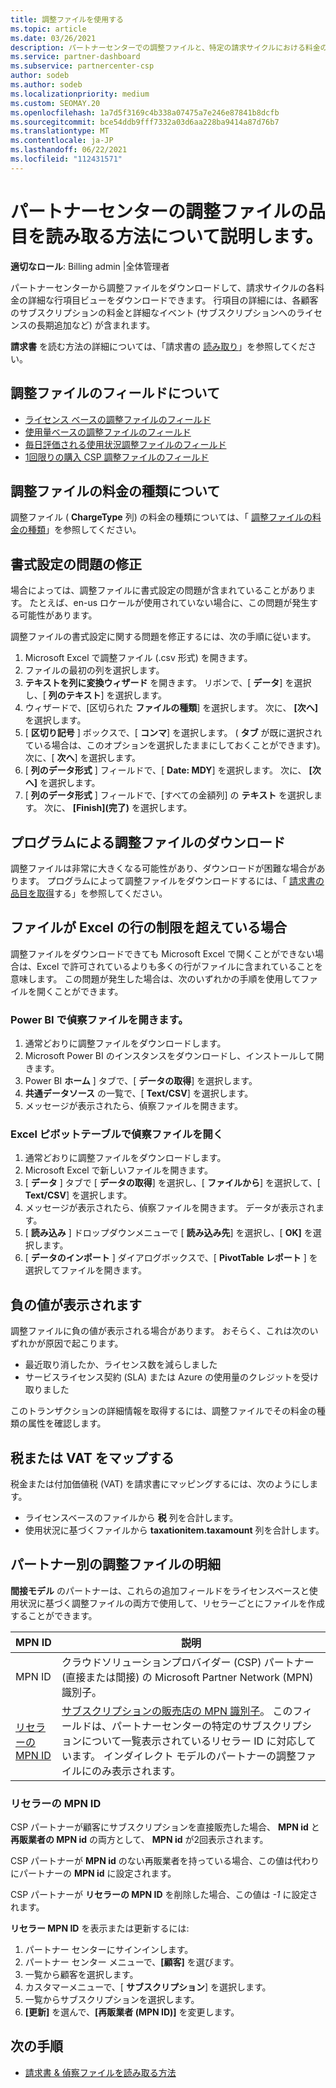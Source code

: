 ```yaml
---
title: 調整ファイルを使用する
ms.topic: article
ms.date: 03/26/2021
description: パートナーセンターでの調整ファイルと、特定の請求サイクルにおける料金の詳細な行項目ビューを解釈する方法について説明します。
ms.service: partner-dashboard
ms.subservice: partnercenter-csp
author: sodeb
ms.author: sodeb
ms.localizationpriority: medium
ms.custom: SEOMAY.20
ms.openlocfilehash: 1a7d5f3169c4b338a07475a7e246e87841b8dcfb
ms.sourcegitcommit: bce54ddb9fff7332a03d6aa228ba9414a87d76b7
ms.translationtype: MT
ms.contentlocale: ja-JP
ms.lasthandoff: 06/22/2021
ms.locfileid: "112431571"
---
```

# <a name="learn-how-to-read-the-line-items-in-your-partner-center-reconciliation-files"></a>パートナーセンターの調整ファイルの品目を読み取る方法について説明します。

**適切なロール**: Billing admin |全体管理者

パートナーセンターから調整ファイルをダウンロードして、請求サイクルの各料金の詳細な行項目ビューをダウンロードできます。 行項目の詳細には、各顧客のサブスクリプションの料金と詳細なイベント (サブスクリプションへのライセンスの長期追加など) が含まれます。

**請求書** を読む方法の詳細については、「請求書の [読み取り](read-your-bill.md)」を参照してください。

## <a name="understand-reconciliation-file-fields"></a>調整ファイルのフィールドについて

- [ライセンス ベースの調整ファイルのフィールド](license-based-recon-files.md)
- [使用量ベースの調整ファイルのフィールド](usage-based-recon-files.md)
- [毎日評価される使用状況調整ファイルのフィールド](daily-rated-usage-recon-files.md)
- [1回限りの購入 CSP 調整ファイルのフィールド](modern-invoice-reconciliation-file.md)

## <a name="understand-charge-types-in-reconciliation-files"></a>調整ファイルの料金の種類について

調整ファイル ( **ChargeType** 列) の料金の種類については、「 [調整ファイルの料金の種類](recon-file-charge-types.md)」を参照してください。

## <a name="fix-formatting-issues"></a>書式設定の問題の修正

場合によっては、調整ファイルに書式設定の問題が含まれていることがあります。 たとえば、en-us ロケールが使用されていない場合に、この問題が発生する可能性があります。

調整ファイルの書式設定に関する問題を修正するには、次の手順に従います。

1. Microsoft Excel で調整ファイル (.csv 形式) を開きます。
2. ファイルの最初の列を選択します。
3. **テキストを列に変換ウィザード** を開きます。 リボンで、[ **データ**] を選択し、[ **列のテキスト**] を選択します。
4. ウィザードで、[区切られた **ファイルの種類**] を選択します。 次に、 **[次へ]** を選択します。
5. [ **区切り記号** ] ボックスで、[ **コンマ**] を選択します。 ( **タブ** が既に選択されている場合は、このオプションを選択したままにしておくことができます)。次に、[ **次へ**] を選択します。
6. [ **列のデータ形式** ] フィールドで、[ **Date: MDY**] を選択します。 次に、 **[次へ]** を選択します。
7. [ **列のデータ形式** ] フィールドで、[すべての金額列] の **テキスト** を選択します。 次に、 **[Finish]\(完了\)** を選択します。

## <a name="download-reconciliation-files-programmatically"></a>プログラムによる調整ファイルのダウンロード

調整ファイルは非常に大きくなる可能性があり、ダウンロードが困難な場合があります。 プログラムによって調整ファイルをダウンロードするには、「 [請求書の品目を取得](/partner-center/develop/get-invoiceline-items)する」を参照してください。

## <a name="if-your-file-exceeds-the-row-limit-in-excel"></a>ファイルが Excel の行の制限を超えている場合

調整ファイルをダウンロードできても Microsoft Excel で開くことができない場合は、Excel で許可されているよりも多くの行がファイルに含まれていることを意味します。 この問題が発生した場合は、次のいずれかの手順を使用してファイルを開くことができます。

### <a name="open-a-recon-file-in-power-bi"></a>Power BI で偵察ファイルを開きます。

1. 通常どおりに調整ファイルをダウンロードします。
2. Microsoft Power BI のインスタンスをダウンロードし、インストールして開きます。
3. Power BI **ホーム** ] タブで、[ **データの取得**] を選択します。
4. **共通データソース** の一覧で、[ **Text/CSV**] を選択します。
5. メッセージが表示されたら、偵察ファイルを開きます。

### <a name="open-a-recon-file-in-an-excel-pivot-table"></a>Excel ピボットテーブルで偵察ファイルを開く

1. 通常どおりに調整ファイルをダウンロードします。
2. Microsoft Excel で新しいファイルを開きます。
3. [ **データ** ] タブで [ **データの取得**] を選択し、[ **ファイルから**] を選択して、[ **Text/CSV**] を選択します。
4. メッセージが表示されたら、偵察ファイルを開きます。 データが表示されます。
5. [ **読み込み** ] ドロップダウンメニューで [ **読み込み先**] を選択し、[ **OK]** を選択します。
6. [ **データのインポート** ] ダイアログボックスで、[ **PivotTable レポート** ] を選択してファイルを開きます。

## <a name="negative-amount-displayed"></a>負の値が表示されます

調整ファイルに負の値が表示される場合があります。 おそらく、これは次のいずれかが原因で起こります。

- 最近取り消したか、ライセンス数を減らしました
- サービスライセンス契約 (SLA) または Azure の使用量のクレジットを受け取りました

このトランザクションの詳細情報を取得するには、調整ファイルでその料金の種類の属性を確認します。

## <a name="map-taxes-or-vat"></a>税または VAT をマップする

税金または付加価値税 (VAT) を請求書にマッピングするには、次のようにします。

- ライセンスベースのファイルから **税** 列を合計します。
- 使用状況に基づくファイルから **taxationitem.taxamount** 列を合計します。

## <a name="itemize-reconciliation-files-by-partner"></a>パートナー別の調整ファイルの明細

**間接モデル** のパートナーは、これらの追加フィールドをライセンスベースと使用状況に基づく調整ファイルの両方で使用して、リセラーごとにファイルを作成することができます。

| MPN ID | 説明 |
| ------ | ----------- |
| MPN ID | クラウドソリューションプロバイダー (CSP) パートナー (直接または間接) の Microsoft Partner Network (MPN) 識別子。 |
| [リセラーの MPN ID](#reseller-mpn-id) | [サブスクリプションの販売店の MPN 識別子](#reseller-mpn-id)。 このフィールドは、パートナーセンターの特定のサブスクリプションについて一覧表示されているリセラー ID に対応しています。 インダイレクト モデルのパートナーの調整ファイルにのみ表示されます。 |

### <a name="reseller-mpn-id"></a>リセラーの MPN ID

CSP パートナーが顧客にサブスクリプションを直接販売した場合、 **MPN id** と **再販業者の MPN id** の両方として、 **MPN id** が2回表示されます。

CSP パートナーが **MPN id** のない再販業者を持っている場合、この値は代わりにパートナーの **MPN id** に設定されます。

CSP パートナーが **リセラーの MPN ID** を削除した場合、この値は *-1* に設定されます。

**リセラー MPN ID** を表示または更新するには:

1. パートナー センターにサインインします。
2. パートナー センター メニューで、**[顧客]** を選びます。
3. 一覧から顧客を選択します。
4. カスタマーメニューで、[ **サブスクリプション**] を選択します。
5. 一覧からサブスクリプションを選択します。
6. **[更新]** を選んで、**[再販業者 (MPN ID)]** を変更します。

## <a name="next-steps"></a>次の手順

- [請求書 & 偵察ファイルを読み取る方法](read-your-bill.md) 